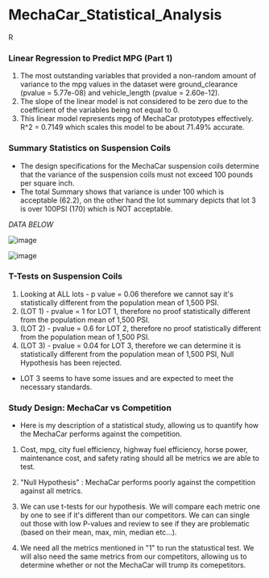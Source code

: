 # MechaCar_Statistical_Analysis
R

### Linear Regression to Predict MPG (Part 1)
1. The most outstanding variables that provided a non-random amount of variance to the mpg values in the dataset were ground_clearance (pvalue = 5.77e-08) and vehicle_length (pvalue =  2.60e-12).
2. The slope of the linear model is not considered to be zero due to the coefficient of the variables being not equal to 0. 
3. This linear model represents mpg of MechaCar prototypes effectively. R^2 = 0.7149 which scales this model to be about 71.49% accurate.

### Summary Statistics on Suspension Coils
- The design specifications for the MechaCar suspension coils determine that the variance of the suspension coils must not exceed 100 pounds per square inch. 
- The total Summary shows that variance is under 100 which is acceptable (62.2), on the other hand the lot summary depicts that lot 3 is over 100PSI (170) which is NOT acceptable.

*DATA BELOW*

![image](https://github.com/Angel00Michel/MechaCar_Statistical_Analysis/assets/106771574/926df865-c956-436a-b2f8-315ebbec4d84)


![image](https://github.com/Angel00Michel/MechaCar_Statistical_Analysis/assets/106771574/99e2f196-32ad-4456-aeef-89f59f5ac044)

### T-Tests on Suspension Coils
1. Looking at ALL lots - p value = 0.06 therefore we cannot say it's statistically different from the population mean of 1,500 PSI. 
2. (LOT 1) - pvalue = 1 for LOT 1, therefore no proof statistically different from the population mean of 1,500 PSI. 
3. (LOT 2) - pvalue = 0.6 for LOT 2, therefore no proof statistically different from the population mean of 1,500 PSI. 
4. (LOT 3) - pvalue = 0.04 for LOT 3, therefore we can determine it is statistically different from the population mean of 1,500 PSI, Null Hypothesis has been rejected.

- LOT 3 seems to have some issues and are expected to meet the necessary standards.

### Study Design: MechaCar vs Competition
- Here is my description of a statistical study, allowing us to quantify how the MechaCar performs against the competition. 

1. Cost, mpg, city fuel efficiency, highway fuel efficiency, horse power, maintenance cost, and safety rating should all be metrics we are able to test.

2. "Null Hypothesis" : MechaCar performs poorly against the competition against all metrics.

3. We can use t-tests for our hypothesis. We will compare each metric one by one to see if it's different than our competitors. We can can single out those with low P-values and review to see if they are problematic (based on their mean, max, min, median etc...).

4. We need all the metrics mentioned in "1" to run the statustical test. We will also need the same metrics from our competitors, allowing us to determine whether or not the MechaCar will trump its comepetitors. 
